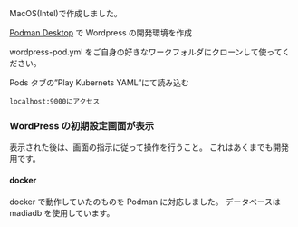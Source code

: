 MacOS(Intel)で作成しました。

[Podman Desktop](https://podman-desktop.io/) で Wordpress の開発環境を作成

wordpress-pod.yml をご自身の好きなワークフォルダにクローンして使ってください。

Pods タブの”Play Kubernets YAML”にて読み込む

```
localhost:9000にアクセス
```

### WordPress の初期設定画面が表示

表示された後は、画面の指示に従って操作を行うこと。
これはあくまでも開発用です。

#### docker

docker で動作していたのものを Podman に対応しました。
データベースは madiadb を使用しています。
